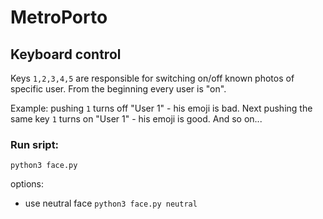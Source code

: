 # MetroPorto

## Keyboard control
Keys `1,2,3,4,5` are responsible for switching on/off known photos of specific user. From the beginning every user is "on".

Example: pushing `1` turns off "User 1" - his emoji is bad. Next pushing the same key `1` turns on "User 1" - his emoji is good. And so on...


### Run sript:
```python3 face.py```

options:
- use neutral face `python3 face.py neutral`